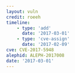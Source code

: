 ```yaml
---
layout: vuln
credit: roeeh
timeline:
    - type: 'add'
      date: '2017-03-01'
    - type: 'cve-assign'
      date: '2017-02-09'
cve: CVE-2017-5948
alephid: ALEPH-2017008
date: '2017-03-01'
---
```

